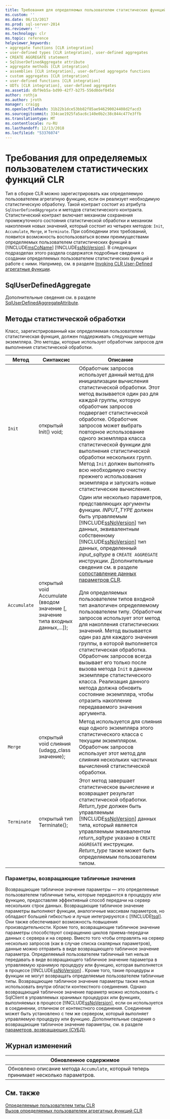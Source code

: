 ```yaml
---
title: Требования для определяемых пользователем статистических функций CLR | Документация Майкрософт
ms.custom: ''
ms.date: 06/13/2017
ms.prod: sql-server-2014
ms.reviewer: ''
ms.technology: clr
ms.topic: reference
helpviewer_keywords:
- aggregate functions [CLR integration]
- user-defined types [CLR integration], user-defined aggregates
- CREATE AGGREGATE statement
- SqlUserDefinedAggregate attribute
- aggregate methods [CLR integration]
- assemblies [CLR integration], user-defined aggregate functions
- custom aggregates [CLR integration]
- user-defined functions [CLR integration]
- UDTs [CLR integration], user-defined aggregates
ms.assetid: dbf9eb5a-bd99-42f7-b275-556d0def045d
author: rothja
ms.author: jroth
manager: craigg
ms.openlocfilehash: 31b22b1dce53bb82f85ae946290024408d2facd3
ms.sourcegitcommit: 334cae1925fa5ac6c140e0b2c38c844c477e3ffb
ms.translationtype: MT
ms.contentlocale: ru-RU
ms.lasthandoff: 12/13/2018
ms.locfileid: "53376074"
---
```

# <a name="requirements-for-clr-user-defined-aggregates"></a>Требования для определяемых пользователем статистических функций CLR
  Тип в сборке CLR можно зарегистрировать как определяемую пользователем агрегатную функцию, если он реализует необходимую статистическую обработку. Такой контракт состоит из атрибута `SqlUserDefinedAggregate` и методов статистического контракта. Статистический контракт включает механизм сохранения промежуточного состояния статистической обработки и механизм накопления новых значений, который состоит из четырех методов: `Init`, `Accumulate`, `Merge`, и `Terminate`. При соблюдении этих требований, появится возможность воспользоваться всеми преимуществами определяемых пользователем статистических функций в [!INCLUDE[msCoName](../../includes/msconame-md.md)] [!INCLUDE[ssNoVersion](../../includes/ssnoversion-md.md)]. В следующих подразделах этого раздела содержатся подробные сведения о создании определяемых пользователем статистических функций и работе с ними. Например, см. в разделе [Invoking CLR User-Defined агрегатные функции](clr-user-defined-aggregate-invoking-functions.md).  
  
## <a name="sqluserdefinedaggregate"></a>SqlUserDefinedAggregate  
 Дополнительные сведения см. в разделе [SqlUserDefinedAggregateAttribute](https://go.microsoft.com/fwlink/?LinkId=124626).  
  
## <a name="aggregation-methods"></a>Методы статистической обработки  
 Класс, зарегистрированный как определяемая пользователем статистическая функция, должен поддерживать следующие методы экземпляра. Это методы, которые использует обработчик запросов для выполнения статистической обработки.  
  
|Метод|Синтаксис|Описание|  
|------------|------------|-----------------|  
|`Init`|открытый Init() void;|Обработчик запросов использует данный метод для инициализации вычисления статистической обработки. Этот метод вызывается один раз для каждой группы, которую обработчик запросов подвергает статистической обработке. Обработчик запросов может выбрать повторное использование одного экземпляра класса статистической функции для выполнения статистической обработки нескольких групп. Метод `Init` должен выполнять всю необходимую очистку прежнего использования экземпляра и запускать новые статистические вычисления.|  
|`Accumulate`|открытый void Accumulate (вводом значение [, значение типа входных данных,...]);|Один или несколько параметров, представляющих аргументы функции. *INPUT_TYPE* должен быть управляемым [!INCLUDE[ssNoVersion](../../includes/ssnoversion-md.md)] тип данных, эквивалентным собственному [!INCLUDE[ssNoVersion](../../includes/ssnoversion-md.md)] тип данных, определенный *input_sqltype* в `CREATE AGGREGATE` инструкции. Дополнительные сведения см. в разделе [сопоставление данных параметров CLR](../clr-integration-database-objects-types-net-framework/mapping-clr-parameter-data.md).<br /><br /> Для определяемых пользователем типов входной тип аналогичен определяемому пользователем типу. Обработчик запросов использует этот метод для накопления статистических значений. Метод вызывается один раз для каждого значения группы, в которой выполняется статистическая обработка. Обработчик запросов всегда вызывает его только после вызова метода `Init` в данном экземпляре статистического класса. Реализация данного метода должна обновить состояние экземпляра, чтобы отразить накопление передаваемого значения аргумента.|  
|`Merge`|открытый void слияния (udagg_class значение);|Метод используется для слияния еще одного экземпляра этого статистического класса с текущим экземпляром. Обработчик запросов использует этот метод для слияния нескольких частичных вычислений статистической обработки.|  
|`Terminate`|открытый тип Terminate();|Этот метод завершает статистическое вычисление и возвращает результат статистической обработки. *Return_type* должен быть управляемым [!INCLUDE[ssNoVersion](../../includes/ssnoversion-md.md)] данных типа, который является управляемым эквивалентом *return_sqltype* указано в `CREATE AGGREGATE` инструкции. *Return_type* также может быть определяемым пользователем типом.|  
  
### <a name="table-valued-parameters"></a>Параметры, возвращающие табличные значения  
 Возвращающие табличное значение параметры — это определяемые пользователем табличные типы, которые передаются в процедуру или функцию, предоставляя эффективный способ передачи на сервер нескольких строк данных. Возвращающие табличное значение параметры выполняют функции, аналогичные массивам параметров, но обладают большей гибкостью и лучше интегрируются с [!INCLUDE[tsql](../../includes/tsql-md.md)]. Они также обеспечивают возможность повышения производительности. Кроме того, возвращающие табличное значение параметры способствуют сокращению циклов приема-передачи данных с сервера и на сервер. Вместо того чтобы отправлять на сервер несколько запросов (как в случае списка скалярных параметров), данные можно отправить в виде возвращающего табличное значение параметра. Определяемый пользователем табличный тип нельзя передавать в виде возвращающего табличное значение параметра в управляемую хранимую процедуру или функцию, которая выполняется в процессе [!INCLUDE[ssNoVersion](../../includes/ssnoversion-md.md)] . Кроме того, такие процедуры и функции не могут возвращать определяемые пользователем табличные типы. Возвращающие табличное значение параметры также нельзя использовать внутри области контекстного соединения. Однако возвращающий табличное значение параметр можно использовать с SqlClient в управляемых хранимых процедурах или функциях, выполняемых в процессе [!INCLUDE[ssNoVersion](../../includes/ssnoversion-md.md)], если он используется в соединении, отличном от контекстного соединения. Соединение может быть установлено с тем же сервером, который выполняет управляемую процедуру или функцию. Дополнительные сведения о возвращающие табличное значение параметры, см. в разделе [параметров, возвращающих &#40;СУБД&#41;](../tables/use-table-valued-parameters-database-engine.md).  
  
## <a name="change-history"></a>Журнал изменений  
  
|Обновленное содержимое|  
|---------------------|  
|Обновлено описание метода `Accumulate`, который теперь принимает несколько параметров.|  
  
## <a name="see-also"></a>См. также  
 [Определяемые пользователем типы CLR](../clr-integration-database-objects-user-defined-types/clr-user-defined-types.md)   
 [Вызов определяемых пользователем агрегатных функций CLR](clr-user-defined-aggregate-invoking-functions.md)  
  
  
